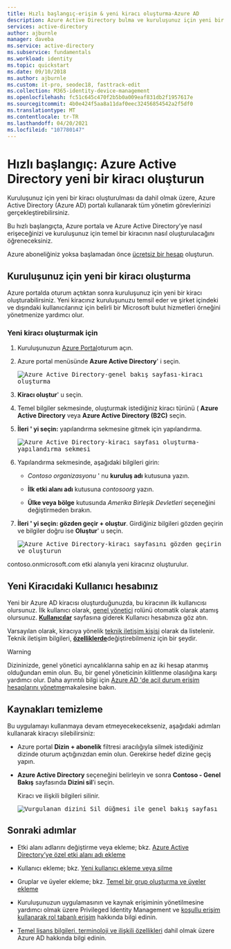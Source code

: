 ```yaml
---
title: Hızlı başlangıç-erişim & yeni kiracı oluşturma-Azure AD
description: Azure Active Directory bulma ve kuruluşunuz için yeni bir kiracı oluşturma hakkında yönergeler.
services: active-directory
author: ajburnle
manager: daveba
ms.service: active-directory
ms.subservice: fundamentals
ms.workload: identity
ms.topic: quickstart
ms.date: 09/10/2018
ms.author: ajburnle
ms.custom: it-pro, seodec18, fasttrack-edit
ms.collection: M365-identity-device-management
ms.openlocfilehash: fc51c645c470f2b5b0a009eaf831db2f1957617e
ms.sourcegitcommit: 4b0e424f5aa8a11daf0eec32456854542a2f5df0
ms.translationtype: MT
ms.contentlocale: tr-TR
ms.lasthandoff: 04/20/2021
ms.locfileid: "107780147"
---
```

# <a name="quickstart-create-a-new-tenant-in-azure-active-directory"></a>Hızlı başlangıç: Azure Active Directory yeni bir kiracı oluşturun

Kuruluşunuz için yeni bir kiracı oluşturulması da dahil olmak üzere, Azure Active Directory (Azure AD) portalı kullanarak tüm yönetim görevlerinizi gerçekleştirebilirsiniz. 

Bu hızlı başlangıçta, Azure portala ve Azure Active Directory’ye nasıl erişeceğinizi ve kuruluşunuz için temel bir kiracının nasıl oluşturulacağını öğreneceksiniz.

Azure aboneliğiniz yoksa başlamadan önce [ücretsiz bir hesap](https://azure.microsoft.com/free/) oluşturun.

## <a name="create-a-new-tenant-for-your-organization"></a>Kuruluşunuz için yeni bir kiracı oluşturma

Azure portalda oturum açtıktan sonra kuruluşunuz için yeni bir kiracı oluşturabilirsiniz. Yeni kiracınız kuruluşunuzu temsil eder ve şirket içindeki ve dışındaki kullanıcılarınız için belirli bir Microsoft bulut hizmetleri örneğini yönetmenize yardımcı olur.

### <a name="to-create-a-new-tenant"></a>Yeni kiracı oluşturmak için

1. Kuruluşunuzun [Azure Portal](https://portal.azure.com/)oturum açın.

1. Azure portal menüsünde **Azure Active Directory**' i seçin.  

    <kbd>![Azure Active Directory-genel bakış sayfası-kiracı oluşturma](media/active-directory-access-create-new-tenant/azure-ad-portal.png)</kbd>  

1. **Kiracı oluştur**' u seçin.

1. Temel bilgiler sekmesinde, oluşturmak istediğiniz kiracı türünü ( **Azure Active Directory** veya **Azure Active Directory (B2C)** seçin.

1. **İleri ' yi seçin:** yapılandırma sekmesine gitmek için yapılandırma.

    <kbd>![Azure Active Directory-kiracı sayfası oluşturma-yapılandırma sekmesi ](media/active-directory-access-create-new-tenant/azure-ad-create-new-tenant.png)</kbd>

1.  Yapılandırma sekmesinde, aşağıdaki bilgileri girin:
    
    - _Contoso organizasyonu_ ' nu **kuruluş adı** kutusuna yazın.

    - **İlk etki alanı adı** kutusuna _contosoorg_ yazın.

    - **Ülke veya bölge** kutusunda _Amerika Birleşik Devletleri_ seçeneğini değiştirmeden bırakın.

1. **İleri ' yi seçin: gözden geçir + oluştur**. Girdiğiniz bilgileri gözden geçirin ve bilgiler doğru ise **Oluştur**' u seçin.

    <kbd>![Azure Active Directory-kiracı sayfasını gözden geçirin ve oluşturun](media/active-directory-access-create-new-tenant/azure-ad-review.png)</kbd>

contoso.onmicrosoft.com etki alanıyla yeni kiracınız oluşturulur.

## <a name="your-user-account-in-the-new-tenant"></a>Yeni Kiracıdaki Kullanıcı hesabınız

Yeni bir Azure AD kiracısı oluşturduğunuzda, bu kiracının ilk kullanıcısı olursunuz. İlk kullanıcı olarak, [genel yönetici](https://docs.microsoft.com/azure/active-directory/roles/permissions-reference#global-administrator) rolünü otomatik olarak atamış olursunuz. [**Kullanıcılar**](https://portal.azure.com/#blade/Microsoft_AAD_IAM/UsersManagementMenuBlade/MsGraphUsers) sayfasına giderek Kullanıcı hesabınıza göz atın.

Varsayılan olarak, kiracıya yönelik [teknik iletişim kişisi](https://docs.microsoft.com/microsoft-365/admin/manage/change-address-contact-and-more?view=o365-worldwide#what-do-these-fields-mean) olarak da listelenir. Teknik iletişim bilgileri, [**özelliklerde**](https://portal.azure.com/#blade/Microsoft_AAD_IAM/ActiveDirectoryMenuBlade/Properties)değiştirebilmeniz için bir şeydir.

> [!WARNING]
> Dizininizde, genel yönetici ayrıcalıklarına sahip en az iki hesap atanmış olduğundan emin olun. Bu, bir genel yöneticinin kilitlenme olasılığına karşı yardımcı olur. Daha ayrıntılı bilgi için [Azure AD 'de acil durum erişim hesaplarını yönetme](../roles/security-emergency-access.md)makalesine bakın.

## <a name="clean-up-resources"></a>Kaynakları temizleme

Bu uygulamayı kullanmaya devam etmeyecekecekseniz, aşağıdaki adımları kullanarak kiracıyı silebilirsiniz:

- Azure portal **Dizin + abonelik** filtresi aracılığıyla silmek istediğiniz dizinde oturum açtığınızdan emin olun. Gerekirse hedef dizine geçiş yapın.
- **Azure Active Directory** seçeneğini belirleyin ve sonra **Contoso - Genel Bakış** sayfasında **Dizini sil**’i seçin.

    Kiracı ve ilişkili bilgileri silinir.

    <kbd>![Vurgulanan dizini Sil düğmesi ile genel bakış sayfası](media/active-directory-access-create-new-tenant/azure-ad-delete-new-tenant.png)</kbd>

## <a name="next-steps"></a>Sonraki adımlar

- Etki alanı adlarını değiştirme veya ekleme; bkz. [Azure Active Directory’ye özel etki alanı adı ekleme](add-custom-domain.md)

- Kullanıcı ekleme; bkz. [Yeni kullanıcı ekleme veya silme](add-users-azure-active-directory.md)

- Gruplar ve üyeler ekleme; bkz. [Temel bir grup oluşturma ve üyeler ekleme](active-directory-groups-create-azure-portal.md)

- Kuruluşunuzun uygulamasının ve kaynak erişiminin yönetilmesine yardımcı olmak üzere Privileged Identity Management ve [koşullu erişim](../../role-based-access-control/conditional-access-azure-management.md) [kullanarak rol tabanlı erişim](../../role-based-access-control/best-practices.md) hakkında bilgi edinin.

- [Temel lisans bilgileri, terminoloji ve ilişkili özellikleri](active-directory-whatis.md) dahil olmak üzere Azure AD hakkında bilgi edinin.
